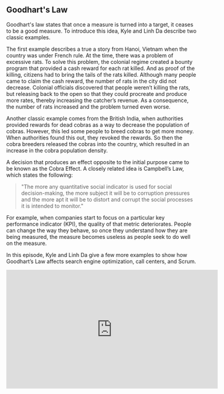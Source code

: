## Goodhart's Law

Goodhart's law states that once a measure is turned into a target, it ceases to be a good measure. To introduce this idea, Kyle and Linh Da describe two classic examples. 
 
The first example describes a true a story from Hanoi, Vietnam when the country was under French rule. At the time, there was a problem of excessive rats. To solve this problem, the colonial regime created a bounty program that provided a cash reward for each rat killed. And as proof of the killing, citizens had to bring the tails of the rats killed. Although many people came to claim the cash reward, the number of rats in the city did not decrease. Colonial officials discovered that people weren’t killing the rats, but releasing back to the open so that they could procreate and produce more rates, thereby increasing the catcher’s revenue. As a consequence, the number of rats increased and the problem turned even worse.
 
Another classic example comes from the British India, when authorities provided rewards for dead cobras as a way to decrease the population of cobras. However, this led some people to breed cobras to get more money. When authorities found this out, they revoked the rewards. So then the cobra breeders released the cobras into the country, which resulted in an increase in the cobra population density.
 
A decision that produces an effect opposite to the initial purpose came to be known as the Cobra Effect. A closely related idea is Campbell’s Law, which states the following:

> "The more any quantitative social indicator is used for social decision-making, the more subject it will be to corruption pressures and the more apt it will be to distort and corrupt the social processes it is intended to monitor."

For example, when companies start to focus on a particular key performance indicator (KPI), the quality of that metric deteriorates. People can change the way they behave, so once they understand how they are being measured, the measure becomes useless as people seek to do well on the measure. 
 
In this episode, Kyle and Linh Da give a few more examples to show how Goodhart’s Law affects search engine optimization, call centers, and Scrum. 

<iframe width="560" height="315" src="https://www.youtube.com/embed/SwcK7NI_i98" frameborder="0" allowfullscreen></iframe>
